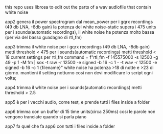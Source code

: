 this repo uses librosa to edit out the parts of a wav audiofile that contain white noise


app2 genera il power spectrogram dal mean_power
per i gqrx recordings (49 db LNA, -8db gain) la potenza del white noise-static supera 
i 475 units
per i sounds(automatic recordings), il white noise ha potenza molto bassa (per via del basso guadagno di rtl_fm)

app3 trimma il white noise
per i gqrx recordings (49 db LNA, -8db gain) metti threshold < 475
per i sounds(automatic recordings) metti threshold < 18
current settings per rtl_fm
command = f"rtl_fm -f 145575000 -s 12500 -g 49 -p 1 -M fm | sox -t raw -r 12500 -e signed -b 16 -c 1 - -t wav -r 12500 -e signed -b 16 -c 1 {filename}"
white noise ha potenza >18 di notte e >23 di giorno. mantieni il setting notturno così non devi modificare lo script ogni volta;

app4 trimma il white noise
per i sounds(automatic recordings) metti threshold > 2.5

app5 è per i vecchi audio, come test, e prende tutti i files inside a folder

app6 trimma con un buffer di 15 time units(circa 250ms) così le parole non vengono tranciate quando si parla piano

app7 fa quel che fa app6 con tutti i files inside a folder

